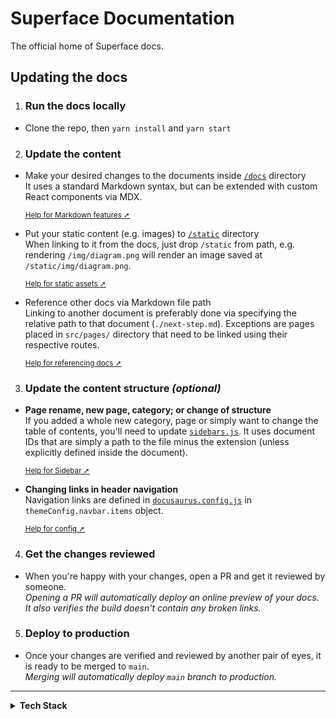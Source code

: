 # Superface Documentation

The official home of Superface docs.

## Updating the docs

1. ### Run the docs locally
- Clone the repo, then `yarn install` and `yarn start`

2. ### Update the content
- Make your desired changes to the documents inside 
[`/docs`](https://github.com/superfaceai/docs/tree/main/docs) directory<br />
  It uses a standard Markdown syntax, but can be extended with custom React components via MDX.

  <sup>[Help for Markdown features ➚](https://docusaurus.io/docs/markdown-features)</sup>

- Put your static content (e.g. images) to 
[`/static`](https://github.com/superfaceai/docs/tree/main/static) directory<br />
  When linking to it from the docs, just drop `/static` from path, e.g. rendering `/img/diagram.png`
  will render an image saved at `/static/img/diagram.png`.

  <sup>[Help for static assets ➚](https://docusaurus.io/docs/static-assets)</sup>

- Reference other docs via Markdown file path<br />
  Linking to another document is preferably done via specifying the relative path to that
  document (`./next-step.md`). Exceptions are pages placed in `src/pages/` directory that need
  to be linked using their respective routes.

  <sup>[Help for referencing docs ➚](https://docusaurus.io/docs/docs-markdown-features#referencing-other-documents)</sup>

3. ### Update the content structure _(optional)_

- **Page rename, new page, category; or change of structure**<br />
  If you added a whole new category, page or simply want to change the table of contents,
  you'll need to update [`sidebars.js`](https://github.com/superfaceai/docs/blob/main/sidebars.js).
  It uses document IDs that are simply a path to the file minus the extension (unless explicitly
  defined inside the document).

  <sup>[Help for Sidebar ➚](https://docusaurus.io/docs/sidebar)</sup>

- **Changing links in header navigation**<br />
  Navigation links are defined in [`docusaurus.config.js`](https://github.com/superfaceai/docs/blob/main/docusaurus.config.js)
  in `themeConfig.navbar.items` object.

  <sup>[Help for config ➚](https://docusaurus.io/docs/docusaurus.config.js)</sup>


4. ### Get the changes reviewed
- When you're happy with your changes, open a PR and get it reviewed by someone.<br />
_Opening a PR will automatically deploy an online preview of your docs. It also verifies the build
doesn't contain any broken links._

5. ### Deploy to production
- Once your changes are verified and reviewed by another pair of eyes, it is ready to be merged to `main`.<br />
_Merging will automatically deploy `main` branch to production._


---

<details>
  <summary><strong>Tech Stack</strong></summary>
  
  <br />
  These docs are built using https://docusaurus.io/.

  The site is deployed on [Vercel](https://vercel.com/) to
  [`docs`](https://vercel.com/superface/docs) project.

  All deployments are automated via GitHub Actions and you can keep track of them
  in [the repository's environments](https://github.com/superfaceai/docs/deployments).

  - Preview: gets deployed for each PR
  - Production: gets deployed continuously from `main` branch

  Each deploy first verifies the validity of the build.

  If you'd like to build locally:

  ```bash
  yarn build
  ```
</details>